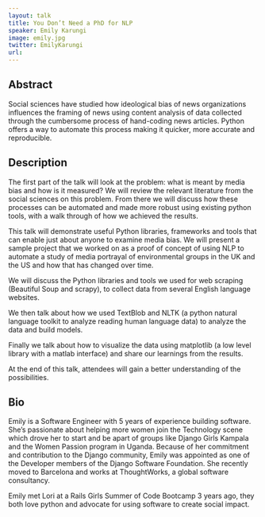 ```yaml
---
layout: talk
title: You Don’t Need a PhD for NLP
speaker: Emily Karungi
image: emily.jpg
twitter: EmilyKarungi
url: 
---
```


## Abstract
Social sciences have studied how ideological bias of news organizations influences the framing of news using content analysis of data collected through the cumbersome process of hand-coding news articles. Python offers a way to automate this process making it quicker, more accurate and reproducible.

## Description
The first part of the talk will look at the problem: what is meant by media bias and how is it measured? We will review the relevant literature from the social sciences on this problem. From there we will discuss how these processes can be automated and made more robust using existing python tools, with a walk through of how we achieved the results.

This talk will demonstrate useful Python libraries, frameworks and tools that can enable just about anyone to examine media bias. We will present a sample project that we worked on as a proof of concept of using NLP to automate a study of media portrayal of environmental groups in the UK and the US and how that has changed over time. 


We will discuss the Python libraries and tools we used for web scraping (Beautiful Soup and scrapy), to collect data from several English language websites. 

We then talk about how we used TextBlob and NLTK (a python natural language toolkit to analyze reading human language data) to analyze the data and build models.

Finally we talk about how to visualize the data using matplotlib (a low level library with a matlab interface) and share our learnings from the results.

At the end of this talk, attendees will gain a better understanding of the possibilities.


## Bio
Emily is a Software Engineer with 5 years of experience building software.  She’s passionate about helping more women join the Technology scene which drove her to start and be apart of groups like Django Girls Kampala and the Women Passion program in Uganda. Because of her commitment and contribution to the Django community, Emily was appointed as one of the Developer members of the Django Software Foundation. She recently moved to Barcelona and works at ThoughtWorks, a global software consultancy. 

Emily met Lori at a Rails Girls Summer of Code Bootcamp 3 years ago, they both love python and advocate for using software to create social impact.

